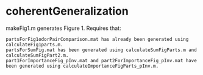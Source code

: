# coherentGeneralization

makeFig1.m generates Figure 1. Requires that:

	partsForFig1odorPairComparison.mat has already been generated using calculateFig1parts.m.
	partsForSumFig.mat has been generated using calculateSumFigParts.m and calculateSumFigPart2.m.
	part1ForImportanceFig_pInv.mat and part2ForImportanceFig_pInv.mat have been generated using calculateImportanceFigParts_pInv.m.


